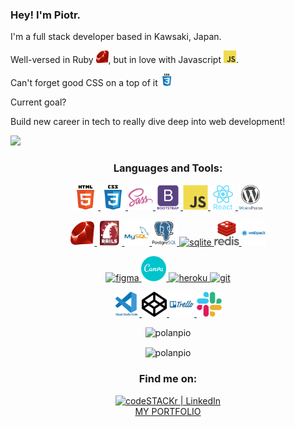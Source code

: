 ### Hey! I'm Piotr.
<div display="flex">
   <div>
      <p>I'm a full stack developer based in Kawsaki, Japan.</p>
      <p>Well-versed in Ruby <img src="https://raw.githubusercontent.com/github/explore/80688e429a7d4ef2fca1e82350fe8e3517d3494d/topics/ruby/ruby.png" width="20px"></img>, but in love with Javascript <img src="https://raw.githubusercontent.com/github/explore/80688e429a7d4ef2fca1e82350fe8e3517d3494d/topics/javascript/javascript.png" width="20px"></img>.</p>
       <p>Can't forget good CSS on a top of it <img src="https://raw.githubusercontent.com/github/explore/80688e429a7d4ef2fca1e82350fe8e3517d3494d/topics/css/css.png" width="20px"></img></p>
       <p>Current goal?</p>
       <p>Build new career in tech to really dive deep into web development!</p>
   </div>
   <div>
      <img src="https://media.giphy.com/media/jyrgehFsVsUxXNiRcb/giphy.gif" width="230">  
   </div>
</div>


<h3 align="center">Languages and Tools:</h3>
<p align="center">  <a href="https://www.w3.org/html/" target="_blank"> <img src="https://raw.githubusercontent.com/devicons/devicon/master/icons/html5/html5-original-wordmark.svg" alt="html5" width="40" height="40"/>  <a href="https://www.w3schools.com/css/" target="_blank"> <img src="https://raw.githubusercontent.com/devicons/devicon/master/icons/css3/css3-original-wordmark.svg" alt="css3" width="40" height="40"/> </a> <a href="https://sass-lang.com" target="_blank"> <img src="https://raw.githubusercontent.com/devicons/devicon/master/icons/sass/sass-original.svg" alt="sass" width="40" height="40"/> </a><a href="https://getbootstrap.com" target="_blank"> <img src="https://raw.githubusercontent.com/devicons/devicon/master/icons/bootstrap/bootstrap-plain-wordmark.svg" alt="bootstrap" width="40" height="40"/> </a>  </a> <a href="https://developer.mozilla.org/en-US/docs/Web/JavaScript" target="_blank"> <img src="https://raw.githubusercontent.com/devicons/devicon/master/icons/javascript/javascript-original.svg" alt="javascript" width="40" height="40"/> </a> <a href="https://reactjs.org/" target="_blank"> <img src="https://raw.githubusercontent.com/devicons/devicon/master/icons/react/react-original-wordmark.svg" alt="react" width="40" height="40"/> </a> <a href="https://wordpress.com/fr/" target="_blank"> <img src="https://raw.githubusercontent.com/devicons/devicon/master/icons/wordpress/wordpress-original.svg" alt="wordpress" width="40" height="40"/> </a></p>

<p align="center">  <a href="https://www.ruby-lang.org/en/" target="_blank"> <img src="https://raw.githubusercontent.com/devicons/devicon/master/icons/ruby/ruby-original.svg" alt="ruby" width="40" height="40"/> </a>  <a href="https://rubyonrails.org" target="_blank"> <img src="https://raw.githubusercontent.com/devicons/devicon/master/icons/rails/rails-original-wordmark.svg" alt="rails" width="40" height="40"/> </a> <a href="https://www.mysql.com/" target="_blank"> <img src="https://raw.githubusercontent.com/devicons/devicon/master/icons/mysql/mysql-original-wordmark.svg" alt="mysql" width="40" height="40"/> </a> <a href="https://www.postgresql.org" target="_blank"> <img src="https://raw.githubusercontent.com/devicons/devicon/master/icons/postgresql/postgresql-original-wordmark.svg" alt="postgresql" width="40" height="40"/> </a>  <a href="https://www.sqlite.org/" target="_blank"> <img src="https://www.vectorlogo.zone/logos/sqlite/sqlite-icon.svg" alt="sqlite" width="40" height="40"/> </a>
   <a href="https://redis.io" target="_blank"> <img src="https://raw.githubusercontent.com/devicons/devicon/master/icons/redis/redis-original-wordmark.svg" alt="redis" width="40" height="40"/> </a>  <a href="https://webpack.js.org" target="_blank"> <img src="https://raw.githubusercontent.com/devicons/devicon/d00d0969292a6569d45b06d3f350f463a0107b0d/icons/webpack/webpack-original-wordmark.svg" alt="webpack" width="40" height="40"/> </a></p> 
   
<p align="center"> <a href="https://www.figma.com/" target="_blank"> <img src="https://www.vectorlogo.zone/logos/figma/figma-icon.svg" alt="figma" width="40" height="40"/> </a> <a href="#" target="_blank"> <img src="https://raw.githubusercontent.com/devicons/devicon/master/icons/canva/canva-original.svg" alt="canva" width="40" height="40"/> <a href="https://heroku.com" target="_blank"> <img src="https://www.vectorlogo.zone/logos/heroku/heroku-icon.svg" alt="heroku" width="40" height="40"/> </a> <a href="https://git-scm.com/" target="_blank"> <img src="https://www.vectorlogo.zone/logos/git-scm/git-scm-icon.svg" alt="git" width="40" height="40"/> </a> </p> 

<p align="center"> <a href="#" target="_blank"> <img src="https://raw.githubusercontent.com/devicons/devicon/master/icons/vscode/vscode-original-wordmark.svg" alt="vscode" width="40" height="40"/> </a>  <a href="#" target="_blank"> <img src="https://raw.githubusercontent.com/devicons/devicon/master/icons/codepen/codepen-plain.svg" alt="codepen" width="40" height="40"/> </a> <a href="#" target="_blank"> <img src="https://raw.githubusercontent.com/devicons/devicon/master/icons/trello/trello-plain-wordmark.svg" alt="trello" width="40" height="40"/> </a>  </a> <a href="#" target="_blank"> <img src="https://raw.githubusercontent.com/devicons/devicon/master/icons/slack/slack-original.svg" alt="slack" width="40" height="40"/> </a></p> 
  
  
<p align="center"><img src="https://github-readme-stats.vercel.app/api/top-langs?username=polanpio&show_icons=true&locale=en&layout=compact" alt="polanpio" /></p><p align="center"><img align="center" src="https://github-readme-streak-stats.herokuapp.com/?user=polanpio&" alt="polanpio" /></p>

<h3 align="center">Find me on:</h3>
<div align="center">
   <a href="https://www.linkedin.com/in/polanski-piotr/">
     <img alt="codeSTACKr | LinkedIn" src="https://camo.githubusercontent.com/2b904313e8a94a29dde1a57258684a3e07310da404ba076c29c2528b83edf730/68747470733a2f2f696d6167652e666c617469636f6e2e636f6d2f69636f6e732f706e672f3531322f3137342f3137343835372e706e67" data-canonical-src="https://image.flaticon.com/icons/png/512/174/174857.png" style="max-width: 100%;" width="26px">
   </a>
</div>
<div align="center">
   <a align="center" href="https://www.polanskipiotr/">MY PORTFOLIO</a>
</div>




<!--
**polanpio/polanpio** is a ✨ _special_ ✨ repository because its `README.md` (this file) appears on your GitHub profile.

Here are some ideas to get you started:

- 🔭 I’m currently working on ...
- 🌱 I’m currently learning ...
- 👯 I’m looking to collaborate on ...
- 🤔 I’m looking for help with ...
- 💬 Ask me about ...
- 📫 How to reach me: ...
- 😄 Pronouns: ...
- ⚡ Fun fact: ...
-->
